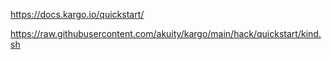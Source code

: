 
https://docs.kargo.io/quickstart/

https://raw.githubusercontent.com/akuity/kargo/main/hack/quickstart/kind.sh
